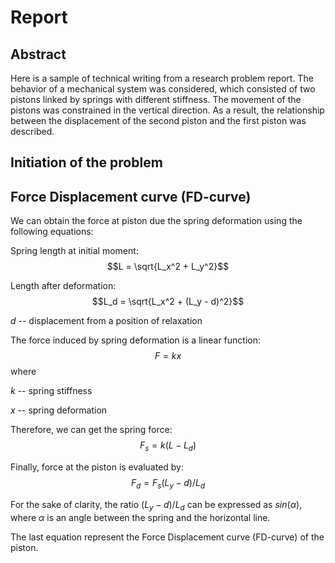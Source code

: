 # Report

## Abstract
Here is a sample of technical writing from a research problem report. The behavior of a mechanical system was considered, which consisted of two pistons linked by springs with different stiffness. The movement of the pistons was constrained in the vertical direction. As a result, the relationship between the displacement of the second piston and the first piston was described.

## Initiation of the problem



## Force Displacement curve (FD-curve)
We can obtain the force at piston due the spring deformation using the following equations:

Spring length at initial moment:     
$$L = \sqrt{L_x^2 + L_y^2}$$

Length after deformation:    
$$L_d = \sqrt{L_x^2 + (L_y - d)^2}$$

$d$ -- displacement from a position of relaxation

The force induced by spring deformation is a linear function:
$$ F=kx$$
where 

$k$ -- spring stiffness

$x$ -- spring deformation

Therefore, we can get the spring force:    
$$F_s = k(L - L_d)$$

Finally, force at the piston is evaluated by:     
$$F_d = F_s(L_y - d)/L_d$$

For the sake of clarity, the ratio $(L_y - d)/L_d$ can be expressed as $sin(\alpha)$, where $\alpha$ is an angle between the spring and the horizontal line.

The last equation represent the Force Displacement curve (FD-curve) of the piston.